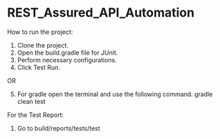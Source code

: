 # REST_Assured_API_Automation
How to run the project:
1. Clone the project.
2. Open the build.gradle file for JUnit.
3. Perform necessary configurations.
4. Click Test Run.

OR

5. For gradle open the terminal and use the following command.
gradle clean test



For the Test Report:
 1. Go to build/reports/tests/test

